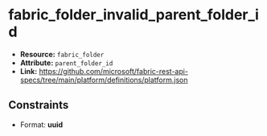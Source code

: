 # fabric_folder_invalid_parent_folder_id

- **Resource:** `fabric_folder`
- **Attribute:** `parent_folder_id`
- **Link:** https://github.com/microsoft/fabric-rest-api-specs/tree/main/platform/definitions/platform.json

## Constraints
- Format: **uuid**